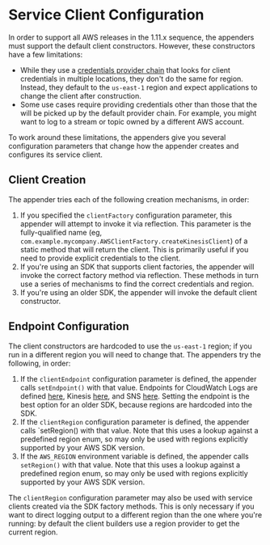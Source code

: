 # Service Client Configuration

In order to support all AWS releases in the 1.11.x sequence, the appenders must support
the default client constructors. However, these constructors have a few limitations:

* While they use a [credentials provider chain](https://docs.aws.amazon.com/AWSJavaSDK/latest/javadoc/com/amazonaws/auth/DefaultAWSCredentialsProviderChain.html)
  that looks for client credentials in multiple locations, they don't do the same for region.
  Instead, they default to the `us-east-1` region and expect applications to change the client
  after construction.
* Some use cases require providing credentials other than those that the will be picked up by
  the default provider chain. For example, you might want to log to a stream or topic owned
  by a different AWS account.

To work around these limitations, the appenders give you several configuration parameters that
change how the appender creates and configures its service client.

## Client Creation

The appender tries each of the following creation mechanisms, in order:

1. If you specified the `clientFactory` configuration parameter, this appender will attempt to
   invoke it via reflection. This parameter is the fully-qualified name (eg,
   `com.example.mycompany.AWSClientFactory.createKinesisClient`) of a static method that will
   return the client. This is primarily useful if you need to provide explicit credentials to
   the client.
2. If you're using an SDK that supports client factories, the appender will invoke the correct
   factory method via reflection. These methods in turn use a series of mechanisms to find the
   correct credentials and region.
3. If you're using an older SDK, the appender will invoke the default client constructor.


## Endpoint Configuration

The client constructors are hardcoded to use the `us-east-1` region; if you run in a different
region you will need to change that. The appenders try the following, in order:

1. If the `clientEndpoint` configuration parameter is defined, the appender calls `setEndpoint()`
   with that value. Endpoints for CloudWatch Logs are defined
   [here](https://docs.aws.amazon.com/general/latest/gr/rande.html#cwl_region), Kinesis
   [here](https://docs.aws.amazon.com/general/latest/gr/rande.html#ak_region), and SNS
   [here](https://docs.aws.amazon.com/general/latest/gr/rande.html#sns_region). Setting the
   endpoint is the best option for an older SDK, because regions are hardcoded into the SDK.
2. If the `clientRegion` configuration parameter is defined, the appender calls `setRegion()
   with that value. Note that this uses a lookup against a predefined region enum, so may
   only be used with regions explicitly supported by your AWS SDK version.
3. If the `AWS_REGION` environment variable is defined, the appender calls `setRegion()`
   with that value. Note that this uses a lookup against a predefined region enum, so may
   only be used with regions explicitly supported by your AWS SDK version.

The `clientRegion` configuration parameter may also be used with service clients created via
the SDK factory methods. This is only necessary if you want to direct logging output to a
different region than the one where you're running: by default the client builders use a
region provider to get the current region.
